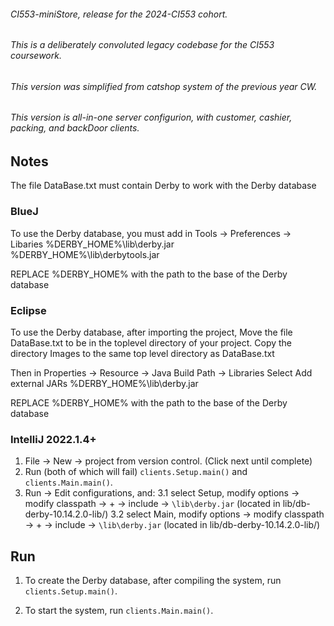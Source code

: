 ###### CI553-miniStore, release for the 2024-CI553 cohort.
###### This is a deliberately convoluted legacy codebase for the CI553 coursework.
###### This version was simplified from catshop system of the previous year CW.
###### This version is all-in-one server configurion, with customer, cashier, packing, and backDoor clients.
## Notes

The file DataBase.txt must contain Derby to work with the Derby database

### BlueJ
To use the Derby database, you must add in 
Tools -> Preferences -> Libaries
%DERBY_HOME%\lib\derby.jar
%DERBY_HOME%\lib\derbytools.jar

REPLACE %DERBY_HOME% with the path to the base of the Derby database

### Eclipse
To use the Derby database, after importing the project,
Move the file DataBase.txt to be in the toplevel directory of your project.
Copy the directory Images to the same top level directory as DataBase.txt

Then in Properties -> Resource -> Java Build Path -> Libraries
Select Add external JARs
%DERBY_HOME%\lib\derby.jar

REPLACE %DERBY_HOME% with the path to the base of the Derby database

### IntelliJ 2022.1.4+

1. File -> New -> project from version control. (Click next until complete)
2. Run (both of which will fail) `clients.Setup.main()` and `clients.Main.main()`.
3. Run -> Edit configurations, and:
   3.1 select Setup, modify options -> modify classpath -> + -> include -> `\lib\derby.jar` (located in lib/db-derby-10.14.2.0-lib/)
   3.2 select Main,  modify options -> modify classpath -> + -> include -> `\lib\derby.jar` (located in lib/db-derby-10.14.2.0-lib/)

## Run

1. To create the Derby database, after compiling the system, run `clients.Setup.main()`.

2. To start the system, run `clients.Main.main()`.
